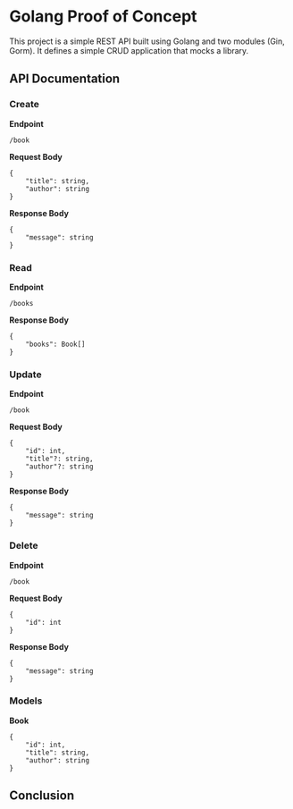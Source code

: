 # Golang Proof of Concept

This project is a simple REST API built using Golang and two modules (Gin, Gorm). It defines a simple CRUD application that mocks a library.

## API Documentation

### Create

**Endpoint**
```
/book
```

**Request Body**
```
{
	"title": string,
	"author": string
}
```

**Response Body**
```
{
    "message": string
}
```

### Read

**Endpoint**
```
/books
```

**Response Body**
```
{
    "books": Book[]
}
```

### Update

**Endpoint**
```
/book
```
  
**Request Body**
```
{
    "id": int,
    "title"?: string,
    "author"?: string
}
```

**Response Body**
```
{
    "message": string
}
```

### Delete

**Endpoint**
```
/book
```

**Request Body**
```
{
    "id": int
}
```

**Response Body**
```
{
    "message": string
}
```

### Models

**Book**
```
{
    "id": int,
    "title": string,
    "author": string
}
```

## Conclusion
